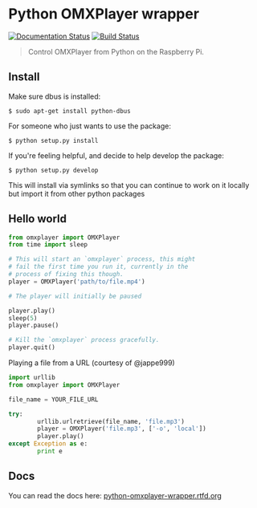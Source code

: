 # Python OMXPlayer wrapper

[![Documentation
Status](https://readthedocs.org/projects/python-omxplayer-wrapper/badge/?version=latest)](https://readthedocs.org/projects/python-omxplayer-wrapper/?badge=latest)
[![Build
Status](https://travis-ci.org/willprice/python-omxplayer-wrapper.svg)](https://travis-ci.org/willprice/python-omxplayer-wrapper)


> Control OMXPlayer from Python on the Raspberry Pi.

## Install
Make sure dbus is installed:
```shell
$ sudo apt-get install python-dbus
```

For someone who just wants to use the package:
```shell
$ python setup.py install
```

If you're feeling helpful, and decide to help develop the package:
```shell
$ python setup.py develop
```
This will install via symlinks so that you can continue to work on it locally
but import it from other python packages

## Hello world
```python
from omxplayer import OMXPlayer
from time import sleep

# This will start an `omxplayer` process, this might 
# fail the first time you run it, currently in the 
# process of fixing this though.
player = OMXPlayer('path/to/file.mp4')

# The player will initially be paused

player.play()
sleep(5)
player.pause()

# Kill the `omxplayer` process gracefully.
player.quit()
```

Playing a file from a URL (courtesy of @jappe999)
```python
import urllib
from omxplayer import OMXPlayer

file_name = YOUR_FILE_URL

try:
        urllib.urlretrieve(file_name, 'file.mp3')
        player = OMXPlayer('file.mp3', ['-o', 'local'])
        player.play()
except Exception as e:
        print e

```

## Docs
You can read the docs here:
[python-omxplayer-wrapper.rtfd.org](http://python-omxplayer-wrapper.rtfd.org)
